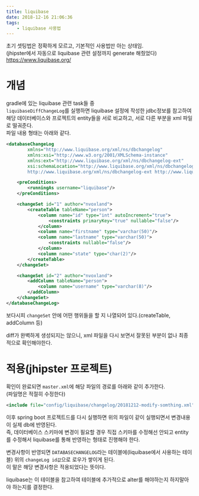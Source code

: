 ```yaml
---
title: liquibase
date: 2018-12-16 21:06:36
tags:
    - liquibase 사용법
---
```


초기 셋팅법은 정확하게 모르고, 기본적인 사용법만 아는 상태임.  
(jhipster에서 자동으로 liquibase 관련 설정까지 generate 해줬었다)  
<https://www.liquibase.org/>  

# 개념
gradle에 있는 liquibase 관련 task들 중  
`liquibaseDiffChangeLog`를 실행하면 liquibase 설정에 작성한 jdbc정보를 참고하여 해당 데이터베이스와 프로젝트의 entity들을 서로 비교하고, 서로 다른 부분을 xml 파일로 떨궈준다.  
파일 내용 형태는 아래와 같다.  

```xml
<databaseChangeLog
        xmlns="http://www.liquibase.org/xml/ns/dbchangelog"
        xmlns:xsi="http://www.w3.org/2001/XMLSchema-instance"
        xmlns:ext="http://www.liquibase.org/xml/ns/dbchangelog-ext"
        xsi:schemaLocation="http://www.liquibase.org/xml/ns/dbchangelog http://www.liquibase.org/xml/ns/dbchangelog/dbchangelog-3.1.xsd
        http://www.liquibase.org/xml/ns/dbchangelog-ext http://www.liquibase.org/xml/ns/dbchangelog/dbchangelog-ext.xsd">

    <preConditions>
        <runningAs username="liquibase"/>
    </preConditions>

    <changeSet id="1" author="nvoxland">
        <createTable tableName="person">
            <column name="id" type="int" autoIncrement="true">
                <constraints primaryKey="true" nullable="false"/>
            </column>
            <column name="firstname" type="varchar(50)"/>
            <column name="lastname" type="varchar(50)">
                <constraints nullable="false"/>
            </column>
            <column name="state" type="char(2)"/>
        </createTable>
    </changeSet>

    <changeSet id="2" author="nvoxland">
        <addColumn tableName="person">
            <column name="username" type="varchar(8)"/>
        </addColumn>
    </changeSet>    
</databaseChangeLog>
```

보다시피 `changeSet` 안에 어떤 행위들을 할 지 나열되어 있다.(createTable, addColumn 등)  

diff가 완벽하게 생성되지는 않으니, xml 파일을 다시 보면서 잘못된 부분이 없나 최종적으로 확인해야한다.  

# 적용(jhipster 프로젝트)
확인이 완료되면 `master.xml`에 해당 파일의 경로를 아래와 같이 추가한다.  
(파일명은 적절히 수정한다)  

```xml
<include file="config/liquibase/changelog/20181212-modify-somthing.xml" relativeToChangelogFile="false"/>
```

이후 spring boot 프로젝트드를 다시 실행하면 위의 파일이 같이 실행되면서 변경내용이 실제 db에 반영된다.  
즉, 데이터베이스 스키마에 변경이 필요할 경우 직접 스키마를 수정해선 안되고 entity를 수정해서 liquibase를 통해 반영하는 형태로 진행해야 한다.  

변경사항이 반영되면 `DATABASECHANGELOG`라는 테이블에(liquibase에서 사용하는 테이블) 위의 `changeLog id값`으로 로우가 쌓이게 된다.  
이 말은 해당 변경사항은 적용되었다는 뜻이다.  

liquibase는 이 테이블을 참고하여 테이블에 추가적으로 alter를 해야하는지 하지말아야 하는지를 결정한다.  



<!-- more -->